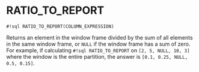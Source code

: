 # RATIO_TO_REPORT
`#!sql RATIO_TO_REPORT(COLUMN_EXPRESSION)`

Returns an element in the window frame divided by the sum of all elements in the
same window frame, or `NULL` if the window frame has a sum of zero. For example,
if calculating `#!sql RATIO_TO_REPORT` on `[2, 5, NULL, 10, 3]` where the window
is the entire partition, the answer is `[0.1, 0.25, NULL, 0.5, 0.15]`.


